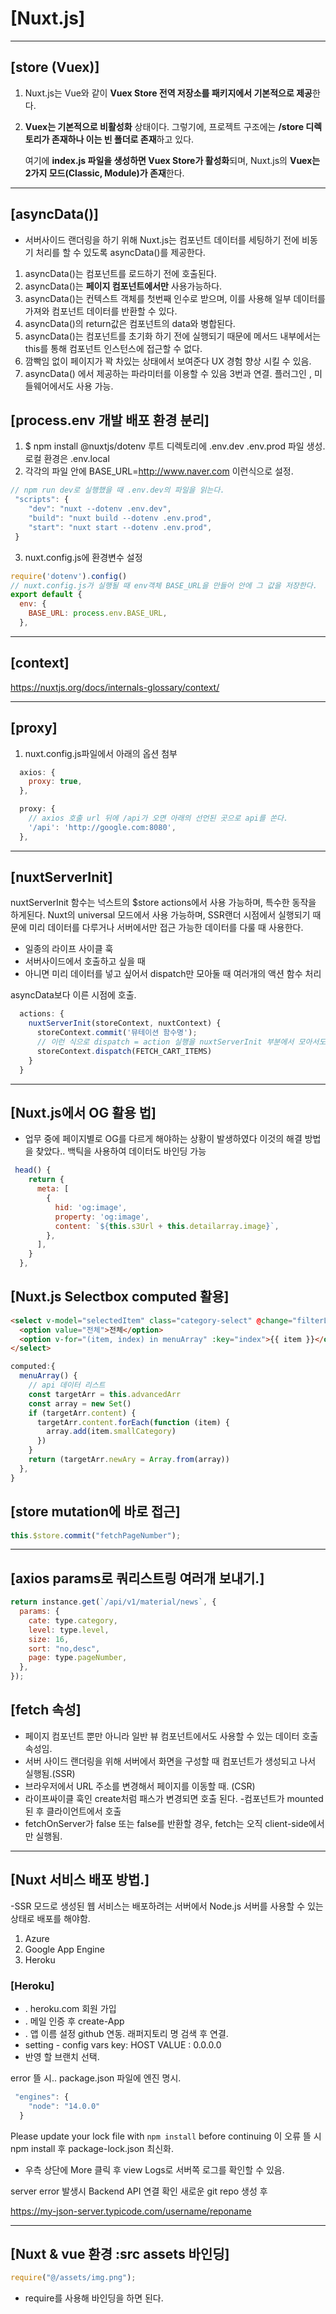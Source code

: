 # [Nuxt.js]

---

## [store (Vuex)]

1. Nuxt.js는 Vue와 같이 **Vuex Store 전역 저장소를 패키지에서 기본적으로 제공**한다.

2. **Vuex는 기본적으로 비활성화** 상태이다. 그렇기에, 프로젝트 구조에는 **/store 디렉토리가 존재하나 이는 빈 폴더로 존재**하고 있다.

   여기에 **index.js 파일을 생성하면 Vuex Store가 활성화**되며, Nuxt.js의 **Vuex는 2가지 모드(Classic, Module)가 존재**한다.

---

## [asyncData()]

- 서버사이드 랜더링을 하기 위해 Nuxt.js는 컴포넌트 데이터를 세팅하기 전에 비동기 처리를 할 수 있도록 asyncData()를 제공한다.

1. asyncData()는 컴포넌트를 로드하기 전에 호출된다.
2. asyncData()는 **페이지 컴포넌트에서만** 사용가능하다.
3. asyncData()는 컨텍스트 객체를 첫번째 인수로 받으며, 이를 사용해 일부 데이터를 가져와 컴포넌트 데이터를 반환할 수 있다.
4. asyncData()의 return값은 컴포넌트의 data와 병합된다.
5. asyncData()는 컴포넌트를 초기화 하기 전에 실행되기 때문에 메서드 내부에서는 this를 통해 컴포넌트 인스턴스에 접근할 수 없다.
6. 깜빡임 없이 페이지가 꽉 차있는 상태에서 보여준다 UX 경험 향상 시킬 수 있음.
7. asyncData() 에서 제공하는 파라미터를 이용할 수 있음 3번과 연결. 플러그인 , 미들웨어에서도 사용 가능.

## [process.env 개발 배포 환경 분리]

1. $ npm install @nuxtjs/dotenv 루트 디렉토리에 .env.dev .env.prod 파일 생성. 로컬 환경은 .env.local
2. 각각의 파일 안에 BASE_URL=http://www.naver.com 이런식으로 설정.

```javascript
// npm run dev로 실행했을 때 .env.dev의 파일을 읽는다.
 "scripts": {
    "dev": "nuxt --dotenv .env.dev",
    "build": "nuxt build --dotenv .env.prod",
    "start": "nuxt start --dotenv .env.prod",
 }
```

3. nuxt.config.js에 환경변수 설정

```javascript
require('dotenv').config()
// nuxt.config.js가 실행될 때 env객체 BASE_URL을 만들어 안에 그 값을 저장한다.
export default {
  env: {
    BASE_URL: process.env.BASE_URL,
  },
```

---

## [context]

https://nuxtjs.org/docs/internals-glossary/context/

---

## [proxy]

1. nuxt.config.js파일에서 아래의 옵션 첨부

```javascript
  axios: {
    proxy: true,
  },

  proxy: {
    // axios 호출 url 뒤에 /api가 오면 아래의 선언된 곳으로 api를 쏜다.
    '/api': 'http://google.com:8080',
  },


```

---

## [nuxtServerInit]

nuxtServerInit 함수는 넉스트의 $store actions에서 사용 가능하며, 특수한 동작을 하게된다. Nuxt의 universal 모드에서
사용 가능하며, SSR랜더 시점에서 실행되기 때문에 미리 데이터를 다루거나 서버에서만 접근 가능한 데이터를 다룰 때 사용한다.

- 일종의 라이프 사이클 훅
- 서버사이드에서 호출하고 싶을 때
- 아니면 미리 데이터를 넣고 싶어서 dispatch만 모아둘 때 여러개의 액션 함수 처리

asyncData보다 이른 시점에 호출.

```javascript
  actions: {
    nuxtServerInit(storeContext, nuxtContext) {
      storeContext.commit('뮤테이션 함수명');
      // 이런 식으로 dispatch = action 실행을 nuxtServerInit 부분에서 모아서도 사용 가능.
      storeContext.dispatch(FETCH_CART_ITEMS)
    }
  }
```

---

## [Nuxt.js에서 OG 활용 법]

- 업무 중에 페이지별로 OG를 다르게 해야하는 상황이 발생하였다 이것의 해결 방법을 찾았다..
  백틱을 사용하여 데이터도 바인딩 가능

```javascript
 head() {
    return {
      meta: [
        {
          hid: 'og:image',
          property: 'og:image',
          content: `${this.s3Url + this.detailarray.image}`,
        },
      ],
    }
  },
```

## [Nuxt.js Selectbox computed 활용]

```html
<select v-model="selectedItem" class="category-select" @change="filterList">
  <option value="전체">전체</option>
  <option v-for="(item, index) in menuArray" :key="index">{{ item }}</option>
</select>
```

```javascript
computed:{
  menuArray() {
    // api 데이터 리스트
    const targetArr = this.advancedArr
    const array = new Set()
    if (targetArr.content) {
      targetArr.content.forEach(function (item) {
        array.add(item.smallCategory)
      })
    }
    return (targetArr.newAry = Array.from(array))
  },
}
```

## [store mutation에 바로 접근]

```javascript
this.$store.commit("fetchPageNumber");
```

---

## [axios params로 쿼리스트링 여러개 보내기.]

```javascript
return instance.get(`/api/v1/material/news`, {
  params: {
    cate: type.category,
    level: type.level,
    size: 16,
    sort: "no,desc",
    page: type.pageNumber,
  },
});
```

## [fetch 속성]

- 페이지 컴포넌트 뿐만 아니라 일반 뷰 컴포넌트에서도 사용할 수 있는 데이터 호출 속성임.
- 서버 사이드 랜더링을 위해 서버에서 화면을 구성할 때 컴포넌트가 생성되고 나서 실행됨.(SSR)
- 브라우저에서 URL 주소를 변경해서 페이지를 이동할 때. (CSR)
- 라이프싸이클 훅인 create처럼 패스가 변경되면 호출 된다. -컴포넌트가 mounted 된 후 클라이언트에서 호출
- fetchOnServer가 false 또는 false를 반환할 경우, fetch는 오직 client-side에서만 실행됨.

---

## [Nuxt 서비스 배포 방법.]

-SSR 모드로 생성된 웹 서비스는 배포하려는 서버에서 Node.js 서버를 사용할 수 있는 상태로 배포를 해야함.

1. Azure
2. Google App Engine
3. Heroku

### [Heroku]

- . heroku.com 회원 가입
- . 메일 인증 후 create-App
- . 앱 이름 설정 github 연동. 래퍼지토리 명 검색 후 연결.
- setting - config vars key: HOST VALUE : 0.0.0.0
- 반영 할 브랜치 선택.

error 뜰 시..
package.json 파일에 엔진 명시.

```javascript
 "engines": {
    "node": "14.0.0"
  }
```

Please update your lock file with `npm install` before continuing 이 오류 뜰 시 npm install 후
package-lock.json 최신화.

- 우측 상단에 More 클릭 후 view Logs로 서버쪽 로그를 확인할 수 있음.

server error 발생시
Backend API 연결 확인
새로운 git repo 생성 후

<!-- https://my-json-server.typicode.com/gwangseok2/nuxt-front-api -->

https://my-json-server.typicode.com/username/reponame

---

## [Nuxt & vue 환경 :src assets 바인딩]

```javascript
require("@/assets/img.png");
```

- require를 사용해 바인딩을 하면 된다.
